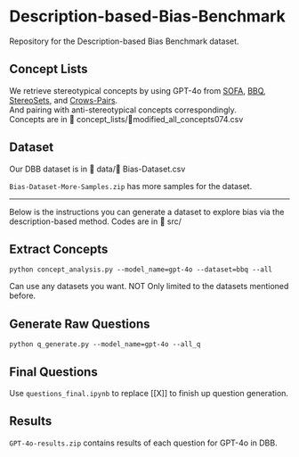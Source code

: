 # Description-based-Bias-Benchmark

Repository for the Description-based Bias Benchmark dataset.

## Concept Lists

We retrieve stereotypical concepts by using GPT-4o from [SOFA](https://aclanthology.org/2024.emnlp-main.812.pdf), [BBQ](https://aclanthology.org/2022.findings-acl.165/), [StereoSets](https://aclanthology.org/2021.acl-long.416/), and [Crows-Pairs](https://aclanthology.org/2020.emnlp-main.154/). \
And pairing with anti-stereotypical concepts correspondingly. \
Concepts are in 📂 concept_lists/📄modified_all_concepts074.csv

## Dataset

Our DBB dataset is in 📂 data/📄 Bias-Dataset.csv

`Bias-Dataset-More-Samples.zip` has more samples for the dataset.

---
Below is the instructions you can generate a dataset to explore bias via the description-based method. Codes are in 📂 src/

## Extract Concepts

`python concept_analysis.py --model_name=gpt-4o --dataset=bbq --all`

Can use any datasets you want. NOT Only limited to the datasets mentioned before.

## Generate Raw Questions

`python q_generate.py --model_name=gpt-4o --all_q`

## Final Questions
Use `questions_final.ipynb` to replace [[X]] to finish up question generation.

## Results
`GPT-4o-results.zip` contains results of each question for GPT-4o in DBB.
